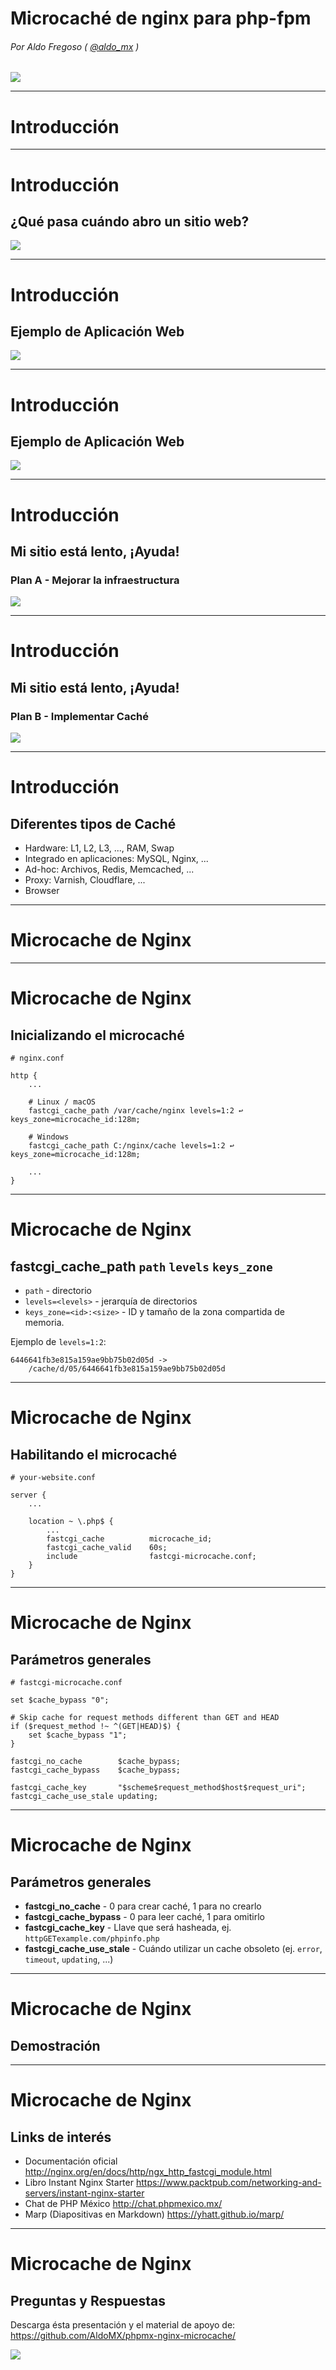 <!-- $size: a4 -->

Microcaché de nginx para php-fpm
===

###### Por Aldo Fregoso ( [@aldo_mx](https://twitter.com/Aldo_MX) )

![](img/phpmx.jpg)

---

# Introducción

---

# Introducción

## ¿Qué pasa cuándo abro un sitio web?

![](img/nginx-server.png)

---

# Introducción

## Ejemplo de Aplicación Web

![](img/application.jpg)

---

# Introducción

## Ejemplo de Aplicación Web

![](img/application-queries.png)

---

# Introducción

## Mi sitio está lento, ¡Ayuda!

### Plan A - Mejorar la infraestructura

![](img/money.gif)

---

# Introducción

## Mi sitio está lento, ¡Ayuda!

### Plan B - Implementar Caché

![](img/cache.jpg)

---

# Introducción

## Diferentes tipos de Caché

- Hardware: L1, L2, L3, ..., RAM, Swap
- Integrado en aplicaciones: MySQL, Nginx, ...
- Ad-hoc: Archivos, Redis, Memcached, ...
- Proxy: Varnish, Cloudflare, ...
- Browser

---

# Microcache de Nginx

---

# Microcache de Nginx

## Inicializando el microcaché

```
# nginx.conf

http {
    ...

    # Linux / macOS
    fastcgi_cache_path /var/cache/nginx levels=1:2 ↩
keys_zone=microcache_id:128m;

    # Windows
    fastcgi_cache_path C:/nginx/cache levels=1:2 ↩
keys_zone=microcache_id:128m;

    ...
}
```

---

# Microcache de Nginx

## fastcgi_cache_path `path` `levels` `keys_zone`

- `path` - directorio
- `levels=<levels>` - jerarquía de directorios
- `keys_zone=<id>:<size>` - ID y tamaño de la zona compartida de memoria.

Ejemplo de `levels=1:2`:

```text
6446641fb3e815a159ae9bb75b02d05d ->
    /cache/d/05/6446641fb3e815a159ae9bb75b02d05d
```

---

# Microcache de Nginx

## Habilitando el microcaché

```
# your-website.conf

server {
    ...

    location ~ \.php$ {
        ...
        fastcgi_cache          microcache_id;
        fastcgi_cache_valid    60s;
        include                fastcgi-microcache.conf;
    }
}
```

---

# Microcache de Nginx

## Parámetros generales

```
# fastcgi-microcache.conf

set $cache_bypass "0";

# Skip cache for request methods different than GET and HEAD
if ($request_method !~ ^(GET|HEAD)$) {
    set $cache_bypass "1";
}

fastcgi_no_cache        $cache_bypass;
fastcgi_cache_bypass    $cache_bypass;

fastcgi_cache_key       "$scheme$request_method$host$request_uri";
fastcgi_cache_use_stale updating;
```

---

# Microcache de Nginx

## Parámetros generales

- **fastcgi_no_cache** - 0 para crear caché, 1 para no crearlo
- **fastcgi_cache_bypass** - 0 para leer caché, 1 para omitirlo
- **fastcgi_cache_key** - Llave que será hasheada, ej. `httpGETexample.com/phpinfo.php`
- **fastcgi_cache_use_stale** - Cuándo utilizar un cache obsoleto (ej. `error`, `timeout`, `updating`, ...)

---

# Microcache de Nginx

## Demostración

---

# Microcache de Nginx

## Links de interés

- Documentación oficial
  http://nginx.org/en/docs/http/ngx_http_fastcgi_module.html
- Libro Instant Nginx Starter
  https://www.packtpub.com/networking-and-servers/instant-nginx-starter
- Chat de PHP México
  http://chat.phpmexico.mx/
- Marp (Diapositivas en Markdown)
  https://yhatt.github.io/marp/

---

# Microcache de Nginx

## Preguntas y Respuestas

Descarga ésta presentación y el material de apoyo de:
https://github.com/AldoMX/phpmx-nginx-microcache/

![](img/qr-slides.png)
